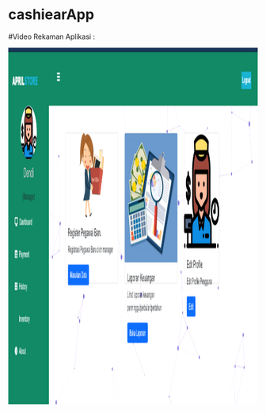 # cashiearApp

#Video Rekaman Aplikasi : 

[<img src="https://github.com/dendiaryar/cashiearApp/blob/master/Dashboard_menu%20Manager.png"  width="1080" height="720" />](https://youtu.be/17PLyilKPXg)
